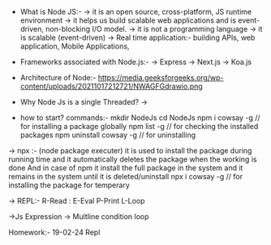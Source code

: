 - What is Node JS:-
  -> it is an open source, cross-platform, JS runtime environment
  -> it helps us build scalable web applications and is event-driven, non-blocking I/O model.
  -> it is not a programming language
  -> it is scalable (event-driven)
  -> Real time application:- building APIs, web application, Mobile Applications,

- Frameworks associated with Node.js:-
  -> Express
  -> Next.js
  -> Koa.js

- Architecture of Node:-
  https://media.geeksforgeeks.org/wp-content/uploads/20211017212721/NWAGFGdrawio.png

- Why Node Js is a single Threaded?
  ->

- how to start?
  commands:-
  mkdir NodeJs
  cd NodeJs
  npm i cowsay -g // for installing a package globally
  npm list -g // for checking the installed packages
  npm uninstall cowsay -g // for uninstalling

-> npx :- (node package executer)
it is used to install the package during running time and it automatically deletes the package when the working is done
And in case of npm it install the full package in the system and it remains in the system until it is deleted/uninstall
npx i cowsay -g // for installing the package for temperary

-> REPL:-
R-Read :
E-Eval
P-Print
L-Loop

->Js Expression
-> Multline condition loop

Homework:-
19-02-24
Repl
